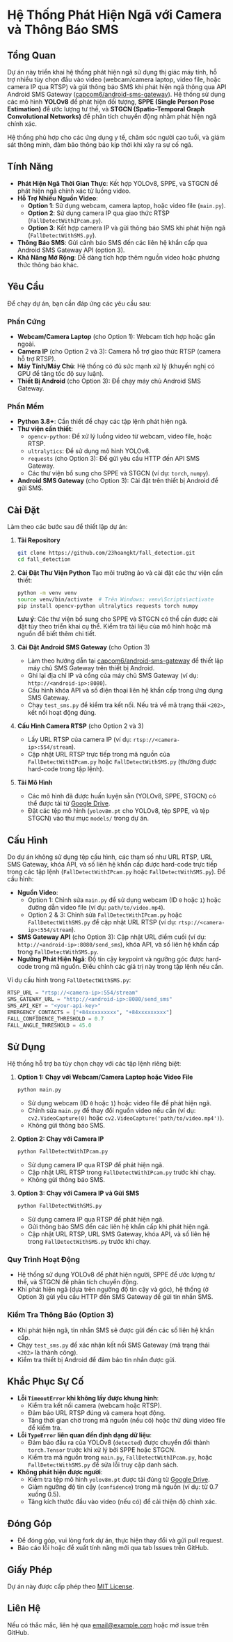 # Hệ Thống Phát Hiện Ngã với Camera và Thông Báo SMS

## Tổng Quan
Dự án này triển khai hệ thống phát hiện ngã sử dụng thị giác máy tính, hỗ trợ nhiều tùy chọn đầu vào video (webcam/camera laptop, video file, hoặc camera IP qua RTSP) và gửi thông báo SMS khi phát hiện ngã thông qua API Android SMS Gateway ([capcom6/android-sms-gateway](https://github.com/capcom6/android-sms-gateway)). Hệ thống sử dụng các mô hình **YOLOv8** để phát hiện đối tượng, **SPPE (Single Person Pose Estimation)** để ước lượng tư thế, và **STGCN (Spatio-Temporal Graph Convolutional Networks)** để phân tích chuyển động nhằm phát hiện ngã chính xác.

Hệ thống phù hợp cho các ứng dụng y tế, chăm sóc người cao tuổi, và giám sát thông minh, đảm bảo thông báo kịp thời khi xảy ra sự cố ngã.

## Tính Năng
- **Phát Hiện Ngã Thời Gian Thực**: Kết hợp YOLOv8, SPPE, và STGCN để phát hiện ngã chính xác từ luồng video.
- **Hỗ Trợ Nhiều Nguồn Video**:
  - **Option 1**: Sử dụng webcam, camera laptop, hoặc video file (`main.py`).
  - **Option 2**: Sử dụng camera IP qua giao thức RTSP (`FallDetectWithIPcam.py`).
  - **Option 3**: Kết hợp camera IP và gửi thông báo SMS khi phát hiện ngã (`FallDetectWithSMS.py`).
- **Thông Báo SMS**: Gửi cảnh báo SMS đến các liên hệ khẩn cấp qua Android SMS Gateway API (option 3).
- **Khả Năng Mở Rộng**: Dễ dàng tích hợp thêm nguồn video hoặc phương thức thông báo khác.

## Yêu Cầu
Để chạy dự án, bạn cần đáp ứng các yêu cầu sau:

### Phần Cứng
- **Webcam/Camera Laptop** (cho Option 1): Webcam tích hợp hoặc gắn ngoài.
- **Camera IP** (cho Option 2 và 3): Camera hỗ trợ giao thức RTSP (camera hỗ trợ RTSP).
- **Máy Tính/Máy Chủ**: Hệ thống có đủ sức mạnh xử lý (khuyến nghị có GPU để tăng tốc độ suy luận).
- **Thiết Bị Android** (cho Option 3): Để chạy máy chủ Android SMS Gateway.

### Phần Mềm
- **Python 3.8+**: Cần thiết để chạy các tập lệnh phát hiện ngã.
- **Thư viện cần thiết**:
  - `opencv-python`: Để xử lý luồng video từ webcam, video file, hoặc RTSP.
  - `ultralytics`: Để sử dụng mô hình YOLOv8.
  - `requests` (cho Option 3): Để gửi yêu cầu HTTP đến API SMS Gateway.
  - Các thư viện bổ sung cho SPPE và STGCN (ví dụ: `torch`, `numpy`).
- **Android SMS Gateway** (cho Option 3): Cài đặt trên thiết bị Android để gửi SMS.

## Cài Đặt
Làm theo các bước sau để thiết lập dự án:

1. **Tải Repository**
   ```bash
   git clone https://github.com/23hoangkt/fall_detection.git
   cd fall_detection
   ```

2. **Cài Đặt Thư Viện Python**
   Tạo môi trường ảo và cài đặt các thư viện cần thiết:
   ```bash
   python -m venv venv
   source venv/bin/activate  # Trên Windows: venv\Scripts\activate
   pip install opencv-python ultralytics requests torch numpy
   ```
   **Lưu ý**: Các thư viện bổ sung cho SPPE và STGCN có thể cần được cài đặt tùy theo triển khai cụ thể. Kiểm tra tài liệu của mô hình hoặc mã nguồn để biết thêm chi tiết.

3. **Cài Đặt Android SMS Gateway** (cho Option 3)
   - Làm theo hướng dẫn tại [capcom6/android-sms-gateway](https://github.com/capcom6/android-sms-gateway) để thiết lập máy chủ SMS Gateway trên thiết bị Android.
   - Ghi lại địa chỉ IP và cổng của máy chủ SMS Gateway (ví dụ: `http://<android-ip>:8080`).
   - Cấu hình khóa API và số điện thoại liên hệ khẩn cấp trong ứng dụng SMS Gateway.
   - Chạy `test_sms.py` để kiểm tra kết nối. Nếu trả về mã trạng thái `<202>`, kết nối hoạt động đúng.

4. **Cấu Hình Camera RTSP** (cho Option 2 và 3)
   - Lấy URL RTSP của camera IP (ví dụ: `rtsp://<camera-ip>:554/stream`).
   - Cập nhật URL RTSP trực tiếp trong mã nguồn của `FallDetectWithIPcam.py` hoặc `FallDetectWithSMS.py` (thường được hard-code trong tập lệnh).

5. **Tải Mô Hình**
   - Các mô hình đã được huấn luyện sẵn (YOLOv8, SPPE, STGCN) có thể được tải từ [Google Drive](https://drive.google.com/drive/u/0/folders/1lrTI56k9QiIfMJhG9kzNjBzJh98KCIIO).
   - Đặt các tệp mô hình (`yolov8m.pt` cho YOLOv8, tệp SPPE, và tệp STGCN) vào thư mục `models/` trong dự án.

## Cấu Hình
Do dự án không sử dụng tệp cấu hình, các tham số như URL RTSP, URL SMS Gateway, khóa API, và số liên hệ khẩn cấp được hard-code trực tiếp trong các tập lệnh (`FallDetectWithIPcam.py` hoặc `FallDetectWithSMS.py`). Để cấu hình:
- **Nguồn Video**:
  - Option 1: Chỉnh sửa `main.py` để sử dụng webcam (ID `0` hoặc `1`) hoặc đường dẫn video file (ví dụ: `path/to/video.mp4`).
  - Option 2 & 3: Chỉnh sửa `FallDetectWithIPcam.py` hoặc `FallDetectWithSMS.py` để cập nhật URL RTSP (ví dụ: `rtsp://<camera-ip>:554/stream`).
- **SMS Gateway API** (cho Option 3): Cập nhật URL điểm cuối (ví dụ: `http://<android-ip>:8080/send_sms`), khóa API, và số liên hệ khẩn cấp trong `FallDetectWithSMS.py`.
- **Ngưỡng Phát Hiện Ngã**: Độ tin cậy keypoint và ngưỡng góc được hard-code trong mã nguồn. Điều chỉnh các giá trị này trong tập lệnh nếu cần.

Ví dụ cấu hình trong `FallDetectWithSMS.py`:
```python
RTSP_URL = "rtsp://<camera-ip>:554/stream"
SMS_GATEWAY_URL = "http://<android-ip>:8080/send_sms"
SMS_API_KEY = "<your-api-key>"
EMERGENCY_CONTACTS = ["+84xxxxxxxxx", "+84xxxxxxxxx"]
FALL_CONFIDENCE_THRESHOLD = 0.7
FALL_ANGLE_THRESHOLD = 45.0
```

## Sử Dụng
Hệ thống hỗ trợ ba tùy chọn chạy với các tập lệnh riêng biệt:

1. **Option 1: Chạy với Webcam/Camera Laptop hoặc Video File**
   ```bash
   python main.py
   ```
   - Sử dụng webcam (ID `0` hoặc `1`) hoặc video file để phát hiện ngã.
   - Chỉnh sửa `main.py` để thay đổi nguồn video nếu cần (ví dụ: `cv2.VideoCapture(0)` hoặc `cv2.VideoCapture('path/to/video.mp4')`).
   - Không gửi thông báo SMS.

2. **Option 2: Chạy với Camera IP**
   ```bash
   python FallDetectWithIPcam.py
   ```
   - Sử dụng camera IP qua RTSP để phát hiện ngã.
   - Cập nhật URL RTSP trong `FallDetectWithIPcam.py` trước khi chạy.
   - Không gửi thông báo SMS.

3. **Option 3: Chạy với Camera IP và Gửi SMS**
   ```bash
   python FallDetectWithSMS.py
   ```
   - Sử dụng camera IP qua RTSP để phát hiện ngã.
   - Gửi thông báo SMS đến các liên hệ khẩn cấp khi phát hiện ngã.
   - Cập nhật URL RTSP, URL SMS Gateway, khóa API, và số liên hệ trong `FallDetectWithSMS.py` trước khi chạy.

### Quy Trình Hoạt Động
- Hệ thống sử dụng YOLOv8 để phát hiện người, SPPE để ước lượng tư thế, và STGCN để phân tích chuyển động.
- Khi phát hiện ngã (dựa trên ngưỡng độ tin cậy và góc), hệ thống (ở Option 3) gửi yêu cầu HTTP đến SMS Gateway để gửi tin nhắn SMS.

### Kiểm Tra Thông Báo (Option 3)
- Khi phát hiện ngã, tin nhắn SMS sẽ được gửi đến các số liên hệ khẩn cấp.
- Chạy `test_sms.py` để xác nhận kết nối SMS Gateway (mã trạng thái `<202>` là thành công).
- Kiểm tra thiết bị Android để đảm bảo tin nhắn được gửi.

## Khắc Phục Sự Cố
- **Lỗi `TimeoutError` khi không lấy được khung hình**:
  - Kiểm tra kết nối camera (webcam hoặc RTSP).
  - Đảm bảo URL RTSP đúng và camera hoạt động.
  - Tăng thời gian chờ trong mã nguồn (nếu có) hoặc thử dùng video file để kiểm tra.
- **Lỗi `TypeError` liên quan đến định dạng dữ liệu**:
  - Đảm bảo đầu ra của YOLOv8 (`detected`) được chuyển đổi thành `torch.Tensor` trước khi xử lý bởi SPPE hoặc STGCN.
  - Kiểm tra mã nguồn trong `main.py`, `FallDetectWithIPcam.py`, hoặc `FallDetectWithSMS.py` để sửa lỗi truy cập danh sách.
- **Không phát hiện được người**:
  - Kiểm tra tệp mô hình `yolov8m.pt` được tải đúng từ [Google Drive](https://drive.google.com/drive/u/0/folders/1lrTI56k9QiIfMJhG9kzNjBzJh98KCIIO).
  - Giảm ngưỡng độ tin cậy (`confidence`) trong mã nguồn (ví dụ: từ 0.7 xuống 0.5).
  - Tăng kích thước đầu vào video (nếu có) để cải thiện độ chính xác.

## Đóng Góp
- Để đóng góp, vui lòng fork dự án, thực hiện thay đổi và gửi pull request.
- Báo cáo lỗi hoặc đề xuất tính năng mới qua tab Issues trên GitHub.

## Giấy Phép
Dự án này được cấp phép theo [MIT License](LICENSE).

## Liên Hệ
Nếu có thắc mắc, liên hệ qua [email@example.com](mailto:email@example.com) hoặc mở issue trên GitHub.
